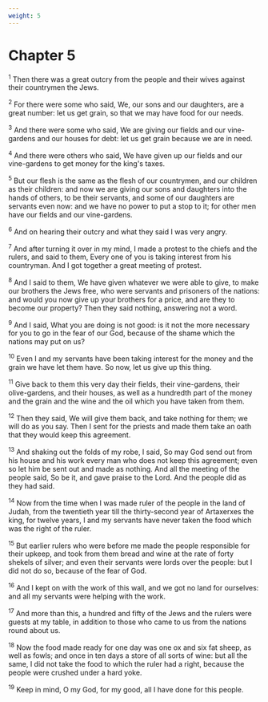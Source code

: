 ```yaml
---
weight: 5
---
```


# Chapter 5

<sup>1</sup> Then there was a great outcry from the people and their wives against their countrymen the Jews. 

<sup>2</sup> For there were some who said, We, our sons and our daughters, are a great number: let us get grain, so that we may have food for our needs. 

<sup>3</sup> And there were some who said, We are giving our fields and our vine-gardens and our houses for debt: let us get grain because we are in need. 

<sup>4</sup> And there were others who said, We have given up our fields and our vine-gardens to get money for the king's taxes. 

<sup>5</sup> But our flesh is the same as the flesh of our countrymen, and our children as their children: and now we are giving our sons and daughters into the hands of others, to be their servants, and some of our daughters are servants even now: and we have no power to put a stop to it; for other men have our fields and our vine-gardens. 

<sup>6</sup> And on hearing their outcry and what they said I was very angry. 

<sup>7</sup> And after turning it over in my mind, I made a protest to the chiefs and the rulers, and said to them, Every one of you is taking interest from his countryman. And I got together a great meeting of protest. 

<sup>8</sup> And I said to them, We have given whatever we were able to give, to make our brothers the Jews free, who were servants and prisoners of the nations: and would you now give up your brothers for a price, and are they to become our property? Then they said nothing, answering not a word. 

<sup>9</sup> And I said, What you are doing is not good: is it not the more necessary for you to go in the fear of our God, because of the shame which the nations may put on us? 

<sup>10</sup> Even I and my servants have been taking interest for the money and the grain we have let them have. So now, let us give up this thing. 

<sup>11</sup> Give back to them this very day their fields, their vine-gardens, their olive-gardens, and their houses, as well as a hundredth part of the money and the grain and the wine and the oil which you have taken from them. 

<sup>12</sup> Then they said, We will give them back, and take nothing for them; we will do as you say. Then I sent for the priests and made them take an oath that they would keep this agreement. 

<sup>13</sup> And shaking out the folds of my robe, I said, So may God send out from his house and his work every man who does not keep this agreement; even so let him be sent out and made as nothing. And all the meeting of the people said, So be it, and gave praise to the Lord. And the people did as they had said. 

<sup>14</sup> Now from the time when I was made ruler of the people in the land of Judah, from the twentieth year till the thirty-second year of Artaxerxes the king, for twelve years, I and my servants have never taken the food which was the right of the ruler. 

<sup>15</sup> But earlier rulers who were before me made the people responsible for their upkeep, and took from them bread and wine at the rate of forty shekels of silver; and even their servants were lords over the people: but I did not do so, because of the fear of God. 

<sup>16</sup> And I kept on with the work of this wall, and we got no land for ourselves: and all my servants were helping with the work. 

<sup>17</sup> And more than this, a hundred and fifty of the Jews and the rulers were guests at my table, in addition to those who came to us from the nations round about us. 

<sup>18</sup> Now the food made ready for one day was one ox and six fat sheep, as well as fowls; and once in ten days a store of all sorts of wine: but all the same, I did not take the food to which the ruler had a right, because the people were crushed under a hard yoke. 

<sup>19</sup> Keep in mind, O my God, for my good, all I have done for this people. 


